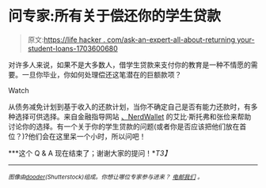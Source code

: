 # 问专家:所有关于偿还你的学生贷款

> 原文:[https://life hacker . com/ask-an-expert-all-about-returning your-student-loans-1703600680](https://lifehacker.com/ask-an-expert-all-about-repaying-your-student-loans-1703600680)

对许多人来说，如果不是大多数人，借学生贷款来支付你的教育是一种不情愿的需要。一旦你毕业，你如何处理偿还这笔潜在的巨额款项？

Watch

从债务减免计划到基于收入的还款计划，当你不确定自己是否有能力还款时，有多种选择可供选择。来自金融指导网站 [、NerdWallet](http://www.nerdwallet.com/) 的艾比·斯托弗和张俭来帮助讨论你的选择。有一个关于你的学生贷款的问题(或者你是否应该把他们放在首位？)?他们会在这里呆一个小时，所以问吧！

***这个 Q & A 现在结束了；谢谢大家的提问！**T3】*

* * *

<small>*图像由*</small>[<small>*dooder*</small>](http://www.shutterstock.com/pic-210355270/stock-vector-student-debt.html)<small>*(Shutterstock)组成。你想让哪位专家参与进来？*</small> [<small>*电邮我们*</small>](mailto:andy@lifehacker.com) <small>*。*</small>